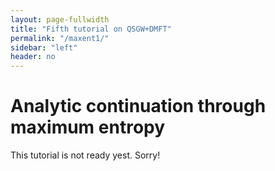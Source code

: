 ```yaml
---
layout: page-fullwidth
title: "Fifth tutorial on QSGW+DMFT"
permalink: "/maxent1/"
sidebar: "left"
header: no
---
```

# Analytic continuation through maximum entropy

This tutorial is not ready yest. Sorry!
